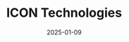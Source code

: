 ---  
layout: startup_page  
title: "ICON Technologies"  
id: "iconbuild.com"  
permalink: "/icontechnologiesiconbuild.com01092025/"  
website: "https://www.iconbuild.com/"  
funding_round: "Series B+"  
funding_amount: "$185M"  
investors: "Tiger Global Management, Norwest Venture Partners, 8VC, Lennar (LENx)"  
about: "ICON Technologies Inc. builds homes using 3D printing technology. The company focuses on developing innovative construction methods to create affordable and sustainable housing solutions, offering a unique value proposition in the construction industry by using advanced robotics and 3D printing."  
markets: "Construction, 3D Printing, Robotics, Real Estate"  
hq: "Austin, Texas, United States"  
founded_year: "2017"  
linkedin: "https://www.linkedin.com/company/icon-technologies-inc-"  
twitter: ""  
instagram: ""  
facebook: ""  
crunchbase: ""  
pitchbook: ""  

date_display: "09-Jan-2025"  
date: "2025-01-09"

# SEO Optimization  
meta_title: "ICON Technologies - Series B+ Funding ($185M)"  
meta_description: "ICON Technologies, ICON Technologies Inc. builds homes using 3D printing technology. The company focuses on developing innovative construction methods to create affordab..."  
meta_keywords: "ICON Technologies, Construction, 3D Printing, Robotics, Real Estate, Series B+ funding"  
canonical_url: "https://startup.projectstartups.com/icontechnologiesiconbuild.com01092025/"  
---